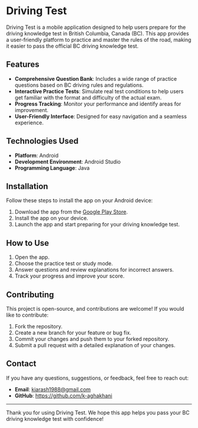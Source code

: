 # Driving Test

Driving Test is a mobile application designed to help users prepare for the driving knowledge test in British Columbia, Canada (BC). This app provides a user-friendly platform to practice and master the rules of the road, making it easier to pass the official BC driving knowledge test.

## Features

- **Comprehensive Question Bank**: Includes a wide range of practice questions based on BC driving rules and regulations.
- **Interactive Practice Tests**: Simulate real test conditions to help users get familiar with the format and difficulty of the actual exam.
- **Progress Tracking**: Monitor your performance and identify areas for improvement.
- **User-Friendly Interface**: Designed for easy navigation and a seamless experience.

## Technologies Used

- **Platform**: Android
- **Development Environment**: Android Studio
- **Programming Language**: Java

## Installation

Follow these steps to install the app on your Android device:

1. Download the app from the [Google Play Store](#).
2. Install the app on your device.
3. Launch the app and start preparing for your driving knowledge test.

## How to Use

1. Open the app.
2. Choose the practice test or study mode.
3. Answer questions and review explanations for incorrect answers.
4. Track your progress and improve your score.

## Contributing

This project is open-source, and contributions are welcome! If you would like to contribute:

1. Fork the repository.
2. Create a new branch for your feature or bug fix.
3. Commit your changes and push them to your forked repository.
4. Submit a pull request with a detailed explanation of your changes.

## Contact

If you have any questions, suggestions, or feedback, feel free to reach out:

- **Email**: kiarash1988@gmail.com
- **GitHub**: https://github.com/k-aghakhani

---

Thank you for using Driving Test. We hope this app helps you pass your BC driving knowledge test with confidence!
